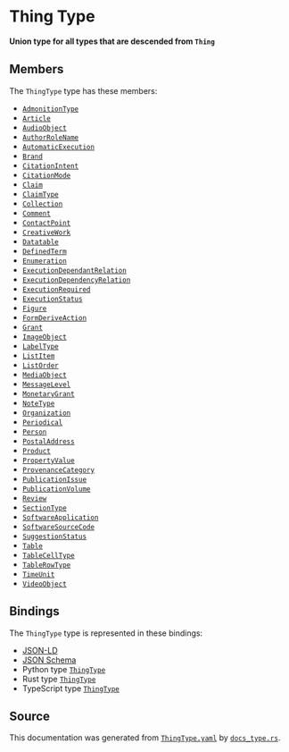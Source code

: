 # Thing Type

**Union type for all types that are descended from `Thing`**

## Members

The `ThingType` type has these members:

- [`AdmonitionType`](https://github.com/stencila/stencila/blob/main/docs/reference/schema/prose/admonition-type.md)
- [`Article`](https://github.com/stencila/stencila/blob/main/docs/reference/schema/works/article.md)
- [`AudioObject`](https://github.com/stencila/stencila/blob/main/docs/reference/schema/works/audio-object.md)
- [`AuthorRoleName`](https://github.com/stencila/stencila/blob/main/docs/reference/schema/works/author-role-name.md)
- [`AutomaticExecution`](https://github.com/stencila/stencila/blob/main/docs/reference/schema/flow/automatic-execution.md)
- [`Brand`](https://github.com/stencila/stencila/blob/main/docs/reference/schema/other/brand.md)
- [`CitationIntent`](https://github.com/stencila/stencila/blob/main/docs/reference/schema/prose/citation-intent.md)
- [`CitationMode`](https://github.com/stencila/stencila/blob/main/docs/reference/schema/prose/citation-mode.md)
- [`Claim`](https://github.com/stencila/stencila/blob/main/docs/reference/schema/works/claim.md)
- [`ClaimType`](https://github.com/stencila/stencila/blob/main/docs/reference/schema/works/claim-type.md)
- [`Collection`](https://github.com/stencila/stencila/blob/main/docs/reference/schema/works/collection.md)
- [`Comment`](https://github.com/stencila/stencila/blob/main/docs/reference/schema/works/comment.md)
- [`ContactPoint`](https://github.com/stencila/stencila/blob/main/docs/reference/schema/other/contact-point.md)
- [`CreativeWork`](https://github.com/stencila/stencila/blob/main/docs/reference/schema/works/creative-work.md)
- [`Datatable`](https://github.com/stencila/stencila/blob/main/docs/reference/schema/data/datatable.md)
- [`DefinedTerm`](https://github.com/stencila/stencila/blob/main/docs/reference/schema/prose/defined-term.md)
- [`Enumeration`](https://github.com/stencila/stencila/blob/main/docs/reference/schema/other/enumeration.md)
- [`ExecutionDependantRelation`](https://github.com/stencila/stencila/blob/main/docs/reference/schema/flow/execution-dependant-relation.md)
- [`ExecutionDependencyRelation`](https://github.com/stencila/stencila/blob/main/docs/reference/schema/flow/execution-dependency-relation.md)
- [`ExecutionRequired`](https://github.com/stencila/stencila/blob/main/docs/reference/schema/flow/execution-required.md)
- [`ExecutionStatus`](https://github.com/stencila/stencila/blob/main/docs/reference/schema/flow/execution-status.md)
- [`Figure`](https://github.com/stencila/stencila/blob/main/docs/reference/schema/works/figure.md)
- [`FormDeriveAction`](https://github.com/stencila/stencila/blob/main/docs/reference/schema/flow/form-derive-action.md)
- [`Grant`](https://github.com/stencila/stencila/blob/main/docs/reference/schema/other/grant.md)
- [`ImageObject`](https://github.com/stencila/stencila/blob/main/docs/reference/schema/works/image-object.md)
- [`LabelType`](https://github.com/stencila/stencila/blob/main/docs/reference/schema/works/label-type.md)
- [`ListItem`](https://github.com/stencila/stencila/blob/main/docs/reference/schema/prose/list-item.md)
- [`ListOrder`](https://github.com/stencila/stencila/blob/main/docs/reference/schema/prose/list-order.md)
- [`MediaObject`](https://github.com/stencila/stencila/blob/main/docs/reference/schema/works/media-object.md)
- [`MessageLevel`](https://github.com/stencila/stencila/blob/main/docs/reference/schema/other/message-level.md)
- [`MonetaryGrant`](https://github.com/stencila/stencila/blob/main/docs/reference/schema/other/monetary-grant.md)
- [`NoteType`](https://github.com/stencila/stencila/blob/main/docs/reference/schema/prose/note-type.md)
- [`Organization`](https://github.com/stencila/stencila/blob/main/docs/reference/schema/other/organization.md)
- [`Periodical`](https://github.com/stencila/stencila/blob/main/docs/reference/schema/works/periodical.md)
- [`Person`](https://github.com/stencila/stencila/blob/main/docs/reference/schema/other/person.md)
- [`PostalAddress`](https://github.com/stencila/stencila/blob/main/docs/reference/schema/other/postal-address.md)
- [`Product`](https://github.com/stencila/stencila/blob/main/docs/reference/schema/other/product.md)
- [`PropertyValue`](https://github.com/stencila/stencila/blob/main/docs/reference/schema/other/property-value.md)
- [`ProvenanceCategory`](https://github.com/stencila/stencila/blob/main/docs/reference/schema/other/provenance-category.md)
- [`PublicationIssue`](https://github.com/stencila/stencila/blob/main/docs/reference/schema/works/publication-issue.md)
- [`PublicationVolume`](https://github.com/stencila/stencila/blob/main/docs/reference/schema/works/publication-volume.md)
- [`Review`](https://github.com/stencila/stencila/blob/main/docs/reference/schema/works/review.md)
- [`SectionType`](https://github.com/stencila/stencila/blob/main/docs/reference/schema/prose/section-type.md)
- [`SoftwareApplication`](https://github.com/stencila/stencila/blob/main/docs/reference/schema/works/software-application.md)
- [`SoftwareSourceCode`](https://github.com/stencila/stencila/blob/main/docs/reference/schema/works/software-source-code.md)
- [`SuggestionStatus`](https://github.com/stencila/stencila/blob/main/docs/reference/schema/edits/suggestion-status.md)
- [`Table`](https://github.com/stencila/stencila/blob/main/docs/reference/schema/works/table.md)
- [`TableCellType`](https://github.com/stencila/stencila/blob/main/docs/reference/schema/works/table-cell-type.md)
- [`TableRowType`](https://github.com/stencila/stencila/blob/main/docs/reference/schema/works/table-row-type.md)
- [`TimeUnit`](https://github.com/stencila/stencila/blob/main/docs/reference/schema/data/time-unit.md)
- [`VideoObject`](https://github.com/stencila/stencila/blob/main/docs/reference/schema/works/video-object.md)

## Bindings

The `ThingType` type is represented in these bindings:

- [JSON-LD](https://stencila.org/ThingType.jsonld)
- [JSON Schema](https://stencila.org/ThingType.schema.json)
- Python type [`ThingType`](https://github.com/stencila/stencila/blob/main/python/python/stencila/types/thing_type.py)
- Rust type [`ThingType`](https://github.com/stencila/stencila/blob/main/rust/schema/src/types/thing_type.rs)
- TypeScript type [`ThingType`](https://github.com/stencila/stencila/blob/main/ts/src/types/ThingType.ts)

## Source

This documentation was generated from [`ThingType.yaml`](https://github.com/stencila/stencila/blob/main/schema/ThingType.yaml) by [`docs_type.rs`](https://github.com/stencila/stencila/blob/main/rust/schema-gen/src/docs_type.rs).
